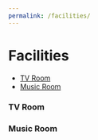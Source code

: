 ```yaml
---
permalink: /facilities/
---
```


# Facilities

<!-- ## Overview: -->

- [TV Room](#tv-room)
- [Music Room](#music-room)

### TV Room


### Music Room

